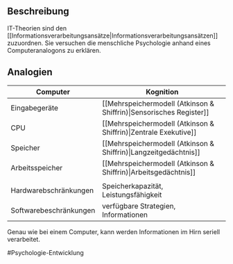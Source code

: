 ## Beschreibung
IT-Theorien sind den [[Informationsverarbeitungsansätze|Informationsverarbeitungsansätzen]] zuzuordnen. Sie versuchen die menschliche Psychologie anhand eines Computeranalogons zu erklären.

## Analogien
| Computer               | Kognition                                                           |
| ---------------------- | ------------------------------------------------------------------- |
| Eingabegeräte          | [[Mehrspeichermodell (Atkinson & Shiffrin)\|Sensorisches Register]] |
| CPU                    | [[Mehrspeichermodell (Atkinson & Shiffrin)\|Zentrale Exekutive]]    |
| Speicher               | [[Mehrspeichermodell (Atkinson & Shiffrin)\|Langzeitgedächtnis]]    |
| Arbeitsspeicher        | [[Mehrspeichermodell (Atkinson & Shiffrin)\|Arbeitsgedächtnis]]     |
|                        |                                                                     | 
| Hardwarebschränkungen  | Speicherkapazität, Leistungsfähigkeit                               |
| Softwarebeschränkungen | verfügbare Strategien, Informationen                                |

Genau wie bei einem Computer, kann werden Informationen im Hirn seriell verarbeitet.





#Psychologie-Entwicklung 

